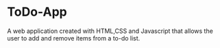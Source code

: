 # ToDo-App
A web application created with HTML,CSS and Javascript that allows the user to add and remove items from a to-do list.
